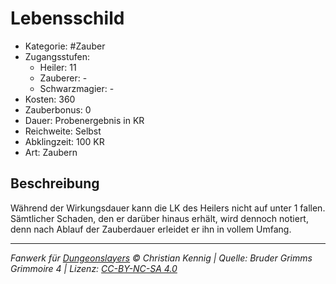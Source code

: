 # Lebensschild

- Kategorie: #Zauber
- Zugangsstufen:
  - Heiler: 11
  - Zauberer: -
  - Schwarzmagier: -
- Kosten: 360
- Zauberbonus: 0
- Dauer: Probenergebnis in KR
- Reichweite: Selbst
- Abklingzeit: 100 KR
- Art: Zaubern

## Beschreibung

Während der Wirkungsdauer kann die LK des Heilers nicht auf unter 1 fallen. Sämtlicher Schaden, den er darüber hinaus erhält, wird dennoch notiert, denn nach Ablauf der Zauberdauer erleidet er ihn in vollem Umfang.

---

_Fanwerk für [Dungeonslayers](https://www.dungeonslayers.net/) © Christian Kennig | Quelle: Bruder Grimms Grimmoire 4 | Lizenz: [CC-BY-NC-SA 4.0](https://creativecommons.org/licenses/by-nc-sa/4.0/deed.de)_

